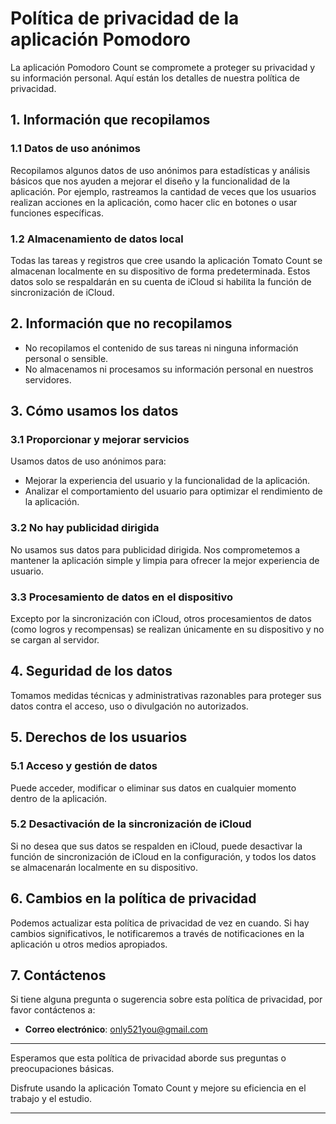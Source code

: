 # Política de privacidad de la aplicación Pomodoro

La aplicación Pomodoro Count se compromete a proteger su privacidad y su información personal. Aquí están los detalles de nuestra política de privacidad.

## 1. Información que recopilamos

### 1.1 Datos de uso anónimos
Recopilamos algunos datos de uso anónimos para estadísticas y análisis básicos que nos ayuden a mejorar el diseño y la funcionalidad de la aplicación. Por ejemplo, rastreamos la cantidad de veces que los usuarios realizan acciones en la aplicación, como hacer clic en botones o usar funciones específicas.

### 1.2 Almacenamiento de datos local
Todas las tareas y registros que cree usando la aplicación Tomato Count se almacenan localmente en su dispositivo de forma predeterminada. Estos datos solo se respaldarán en su cuenta de iCloud si habilita la función de sincronización de iCloud.

## 2. Información que no recopilamos

- No recopilamos el contenido de sus tareas ni ninguna información personal o sensible.
- No almacenamos ni procesamos su información personal en nuestros servidores.

## 3. Cómo usamos los datos

### 3.1 Proporcionar y mejorar servicios
Usamos datos de uso anónimos para:
- Mejorar la experiencia del usuario y la funcionalidad de la aplicación.
- Analizar el comportamiento del usuario para optimizar el rendimiento de la aplicación.

### 3.2 No hay publicidad dirigida
No usamos sus datos para publicidad dirigida. Nos comprometemos a mantener la aplicación simple y limpia para ofrecer la mejor experiencia de usuario.

### 3.3 Procesamiento de datos en el dispositivo
Excepto por la sincronización con iCloud, otros procesamientos de datos (como logros y recompensas) se realizan únicamente en su dispositivo y no se cargan al servidor.

## 4. Seguridad de los datos

Tomamos medidas técnicas y administrativas razonables para proteger sus datos contra el acceso, uso o divulgación no autorizados.

## 5. Derechos de los usuarios

### 5.1 Acceso y gestión de datos
Puede acceder, modificar o eliminar sus datos en cualquier momento dentro de la aplicación.

### 5.2 Desactivación de la sincronización de iCloud
Si no desea que sus datos se respalden en iCloud, puede desactivar la función de sincronización de iCloud en la configuración, y todos los datos se almacenarán localmente en su dispositivo.

## 6. Cambios en la política de privacidad

Podemos actualizar esta política de privacidad de vez en cuando. Si hay cambios significativos, le notificaremos a través de notificaciones en la aplicación u otros medios apropiados.

## 7. Contáctenos

Si tiene alguna pregunta o sugerencia sobre esta política de privacidad, por favor contáctenos a:
- **Correo electrónico**: only521you@gmail.com

---

Esperamos que esta política de privacidad aborde sus preguntas o preocupaciones básicas.

Disfrute usando la aplicación Tomato Count y mejore su eficiencia en el trabajo y el estudio.

---